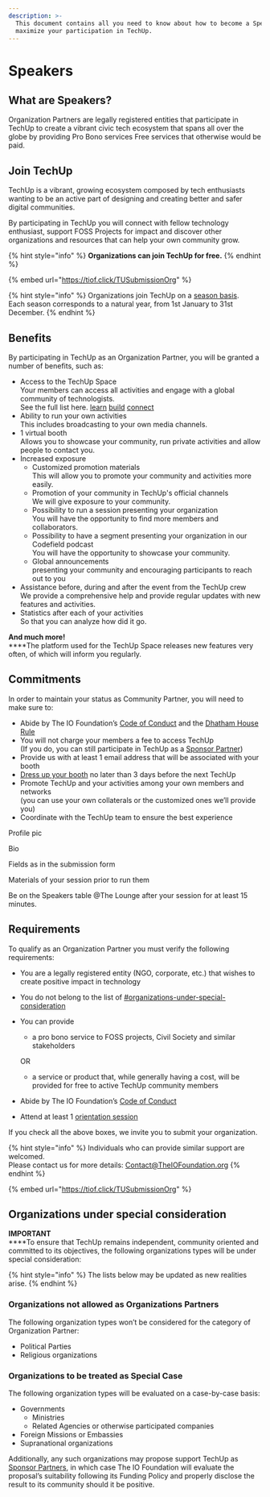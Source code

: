 ```yaml
---
description: >-
  This document contains all you need to know about how to become a Speaker and
  maximize your participation in TechUp.
---
```


# Speakers

## What are Speakers?

Organization Partners are legally registered entities that participate in TechUp to create a vibrant civic tech ecosystem that spans all over the globe by providing Pro Bono services Free services that otherwise would be paid.

## Join TechUp

TechUp is a vibrant, growing ecosystem composed by tech enthusiasts wanting to be an active part of designing and creating better and safer digital communities.

By participating in TechUp you will connect with fellow technology enthusiast, support FOSS Projects for impact and discover other organizations and resources that can help your own community grow.

{% hint style="info" %}
**Organizations can join TechUp for free.**
{% endhint %}

{% embed url="https://tiof.click/TUSubmissionOrg" %}

{% hint style="info" %}
Organizations join TechUp on a [season basis](../../about/seasons/).\
Each season corresponds to a natural year, from 1st January to 31st December.
{% endhint %}

## Benefits

By participating in TechUp as an Organization Partner, you will be granted a number of benefits, such as:

* Access to the TechUp Space\
  Your members can access all activities and engage with a global community of technologists.\
  See the full list here. [learn](../../activities/learn/ "mention") [build](../../activities/build/ "mention") [connect](../../activities/connect/ "mention")
* Ability to run your own activities\
  This includes broadcasting to your own media channels.
* 1 virtual booth\
  Allows you to showcase your community, run private activities and allow people to contact you.
* Increased exposure
  * Customized promotion materials\
    This will allow you to promote your community and activities more easily.
  * Promotion of your community in TechUp's official channels\
    We will give exposure to your community.
  * Possibility to run a session presenting your organization\
    You will have the opportunity to find more members and collaborators.
  * Possibility to have a segment presenting your organization in our Codefield podcast\
    You will have the opportunity to showcase your community.
  * Global announcements\
    presenting your community and encouraging participants to reach out to you
* Assistance before, during and after the event from the TechUp crew\
  We provide a comprehensive help and provide regular updates with new features and activities.
* Statistics after each of your activities\
  So that you can analyze how did it go.

**And much more!**\
****The platform used for the TechUp Space releases new features very often, of which will inform you regularly.

## Commitments

In order to maintain your status as Community Partner, you will need to make sure to:

* Abide by The IO Foundation’s [Code of Conduct](https://tiof.click/TIOFPolicyCoC) and the [Dhatham House Rule](../../about/introduction/dhatam-house-rule.md)
* You will not charge your members a fee to access TechUp\
  (If you do, you can still participate in TechUp as a [Sponsor Partner](../sponsors/))
* Provide us with at least 1 email address that will be associated with your booth
* [Dress up your booth](https://help.airmeet.com/support/solutions/articles/82000443874-how-to-setup-booths-in-airmeet) no later than 3 days before the next TechUp
* Promote TechUp and your activities among your own members and networks\
  (you can use your own collaterals or the customized ones we’ll provide you)
* Coordinate with the TechUp team to ensure the best experience



Profile pic

Bio

Fields as in the submission form

Materials of your session prior to run them



Be on the Speakers table @The Lounge after your session for at least 15 minutes.





## Requirements

To qualify as an Organization Partner you must verify the following requirements:

* You are a legally registered entity (NGO, corporate, etc.) that wishes to create positive impact in technology
* You do not belong to the list of [#organizations-under-special-consideration](./#organizations-under-special-consideration "mention")
*   You can provide

    * a pro bono service to FOSS projects, Civil Society and similar stakeholders

    OR

    * a service or product that, while generally having a cost, will be provided for free to active TechUp community members
* Abide by The IO Foundation’s [Code of Conduct](https://tiof.click/TIOFPolicyCoC)
* Attend at least 1 [orientation session](../../activities/tiof/orientation-sessions.md)

If you check all the above boxes, we invite you to submit your organization.

{% hint style="info" %}
Individuals who can provide similar support are welcomed.\
Please contact us for more details: Contact@TheIOFoundation.org
{% endhint %}

{% embed url="https://tiof.click/TUSubmissionOrg" %}

## Organizations under special consideration

**IMPORTANT**\
****To ensure that TechUp remains independent, community oriented and committed to its objectives, the following organizations types will be under special consideration:

{% hint style="info" %}
The lists below may be updated as new realities arise.
{% endhint %}

### Organizations not allowed as Organizations Partners

The following organization types won’t be considered for the category of Organization Partner:

* Political Parties
* Religious organizations

### Organizations to be treated as Special Case

The following organization types will be evaluated on a case-by-case basis:

* Governments
  * Ministries
  * Related Agencies or otherwise participated companies
* Foreign Missions or Embassies
* Supranational organizations

Additionally, any such organizations may propose support TechUp as [Sponsor Partners](../sponsors/), in which case The IO Foundation will evaluate the proposal’s suitability following its Funding Policy and properly disclose the result to its community should it be positive.

